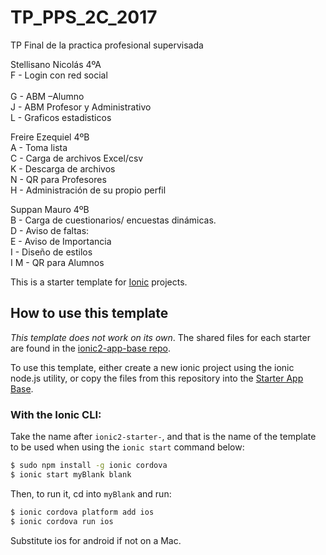 # TP_PPS_2C_2017
TP Final de la practica profesional supervisada

Stellisano Nicolás 4ºA<br/>
F - Login con red social<br/>  
G - ABM –Alumno<br/> 
J - ABM Profesor y Administrativo<br/> 
L - Graficos estadisticos <br/> 

Freire Ezequiel 4ºB<br/>
A - Toma lista <br/> 
C - Carga de archivos Excel/csv <br/> 
K - Descarga de archivos<br/>
N - QR para Profesores<br/> 
H - Administración de su propio perfil<br/>

Suppan Mauro 4ºB<br/>
B - Carga de cuestionarios/ encuestas dinámicas.<br/>
D - Aviso de faltas: <br/>
E - Aviso de Importancia <br/> 
I - Diseño de estilos<br/> I
M - QR para Alumnos<br/> 



This is a starter template for [Ionic](http://ionicframework.com/docs/) projects.

## How to use this template

*This template does not work on its own*. The shared files for each starter are found in the [ionic2-app-base repo](https://github.com/ionic-team/ionic2-app-base).

To use this template, either create a new ionic project using the ionic node.js utility, or copy the files from this repository into the [Starter App Base](https://github.com/ionic-team/ionic2-app-base).

### With the Ionic CLI:

Take the name after `ionic2-starter-`, and that is the name of the template to be used when using the `ionic start` command below:

```bash
$ sudo npm install -g ionic cordova
$ ionic start myBlank blank
```

Then, to run it, cd into `myBlank` and run:

```bash
$ ionic cordova platform add ios
$ ionic cordova run ios
```

Substitute ios for android if not on a Mac.

